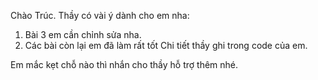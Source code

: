 Chào Trúc. Thầy có vài ý dành cho em nha:
1. Bài 3 em cần chỉnh sửa nha.
2. Các bài còn lại em đã làm rất tốt
Chi tiết thầy ghi trong code của em. 

Em mắc kẹt chỗ nào thì nhắn cho thầy hỗ trợ thêm nhé.